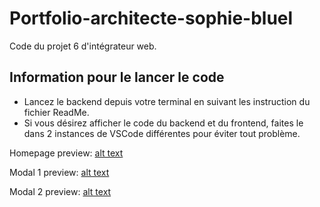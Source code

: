 # Portfolio-architecte-sophie-bluel

Code du projet 6 d'intégrateur web.

## Information pour le lancer le code

 - Lancez le backend depuis votre terminal en suivant les instruction du fichier ReadMe.
 - Si vous désirez afficher le code du backend et du frontend, faites le dans 2 instances de VSCode différentes pour éviter tout problème.

Homepage preview:
[alt text](Public/homepagePreview.png)

Modal 1 preview:
[alt text](Public/adminModalPreview1.png)

Modal 2 preview:
[alt text](Public/adminModalPreview2.png)